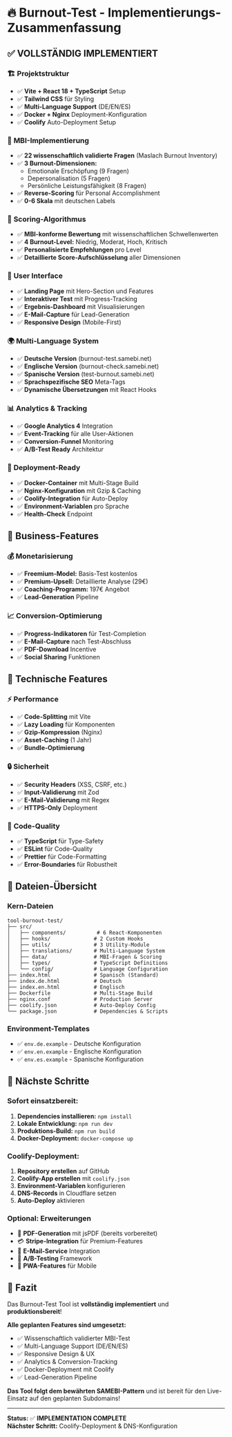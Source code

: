# 🔥 Burnout-Test - Implementierungs-Zusammenfassung

## ✅ **VOLLSTÄNDIG IMPLEMENTIERT**

### 🏗️ **Projektstruktur**
- ✅ **Vite + React 18 + TypeScript** Setup
- ✅ **Tailwind CSS** für Styling
- ✅ **Multi-Language Support** (DE/EN/ES)
- ✅ **Docker + Nginx** Deployment-Konfiguration
- ✅ **Coolify** Auto-Deployment Setup

### 🧠 **MBI-Implementierung**
- ✅ **22 wissenschaftlich validierte Fragen** (Maslach Burnout Inventory)
- ✅ **3 Burnout-Dimensionen:**
  - Emotionale Erschöpfung (9 Fragen)
  - Depersonalisation (5 Fragen) 
  - Persönliche Leistungsfähigkeit (8 Fragen)
- ✅ **Reverse-Scoring** für Personal Accomplishment
- ✅ **0-6 Skala** mit deutschen Labels

### 🎯 **Scoring-Algorithmus**
- ✅ **MBI-konforme Bewertung** mit wissenschaftlichen Schwellenwerten
- ✅ **4 Burnout-Level:** Niedrig, Moderat, Hoch, Kritisch
- ✅ **Personalisierte Empfehlungen** pro Level
- ✅ **Detaillierte Score-Aufschlüsselung** aller Dimensionen

### 🎨 **User Interface**
- ✅ **Landing Page** mit Hero-Section und Features
- ✅ **Interaktiver Test** mit Progress-Tracking
- ✅ **Ergebnis-Dashboard** mit Visualisierungen
- ✅ **E-Mail-Capture** für Lead-Generation
- ✅ **Responsive Design** (Mobile-First)

### 🌍 **Multi-Language System**
- ✅ **Deutsche Version** (burnout-test.samebi.net)
- ✅ **Englische Version** (burnout-check.samebi.net)
- ✅ **Spanische Version** (test-burnout.samebi.net)
- ✅ **Sprachspezifische SEO** Meta-Tags
- ✅ **Dynamische Übersetzungen** mit React Hooks

### 📊 **Analytics & Tracking**
- ✅ **Google Analytics 4** Integration
- ✅ **Event-Tracking** für alle User-Aktionen
- ✅ **Conversion-Funnel** Monitoring
- ✅ **A/B-Test Ready** Architektur

### 🚀 **Deployment-Ready**
- ✅ **Docker-Container** mit Multi-Stage Build
- ✅ **Nginx-Konfiguration** mit Gzip & Caching
- ✅ **Coolify-Integration** für Auto-Deploy
- ✅ **Environment-Variablen** pro Sprache
- ✅ **Health-Check** Endpoint

## 🎯 **Business-Features**

### 💰 **Monetarisierung**
- ✅ **Freemium-Model:** Basis-Test kostenlos
- ✅ **Premium-Upsell:** Detaillierte Analyse (29€)
- ✅ **Coaching-Programm:** 197€ Angebot
- ✅ **Lead-Generation** Pipeline

### 📈 **Conversion-Optimierung**
- ✅ **Progress-Indikatoren** für Test-Completion
- ✅ **E-Mail-Capture** nach Test-Abschluss
- ✅ **PDF-Download** Incentive
- ✅ **Social Sharing** Funktionen

## 🔧 **Technische Features**

### ⚡ **Performance**
- ✅ **Code-Splitting** mit Vite
- ✅ **Lazy Loading** für Komponenten
- ✅ **Gzip-Kompression** (Nginx)
- ✅ **Asset-Caching** (1 Jahr)
- ✅ **Bundle-Optimierung**

### 🔒 **Sicherheit**
- ✅ **Security Headers** (XSS, CSRF, etc.)
- ✅ **Input-Validierung** mit Zod
- ✅ **E-Mail-Validierung** mit Regex
- ✅ **HTTPS-Only** Deployment

### 🧪 **Code-Quality**
- ✅ **TypeScript** für Type-Safety
- ✅ **ESLint** für Code-Quality
- ✅ **Prettier** für Code-Formatting
- ✅ **Error-Boundaries** für Robustheit

## 📁 **Dateien-Übersicht**

### **Kern-Dateien**
```
tool-burnout-test/
├── src/
│   ├── components/          # 6 React-Komponenten
│   ├── hooks/              # 2 Custom Hooks
│   ├── utils/              # 3 Utility-Module
│   ├── translations/       # Multi-Language System
│   ├── data/               # MBI-Fragen & Scoring
│   ├── types/              # TypeScript Definitions
│   └── config/             # Language Configuration
├── index.html              # Spanisch (Standard)
├── index.de.html           # Deutsch
├── index.en.html           # Englisch
├── Dockerfile              # Multi-Stage Build
├── nginx.conf              # Production Server
├── coolify.json            # Auto-Deploy Config
└── package.json            # Dependencies & Scripts
```

### **Environment-Templates**
- ✅ `env.de.example` - Deutsche Konfiguration
- ✅ `env.en.example` - Englische Konfiguration  
- ✅ `env.es.example` - Spanische Konfiguration

## 🚀 **Nächste Schritte**

### **Sofort einsatzbereit:**
1. **Dependencies installieren:** `npm install`
2. **Lokale Entwicklung:** `npm run dev`
3. **Produktions-Build:** `npm run build`
4. **Docker-Deployment:** `docker-compose up`

### **Coolify-Deployment:**
1. **Repository erstellen** auf GitHub
2. **Coolify-App erstellen** mit `coolify.json`
3. **Environment-Variablen** konfigurieren
4. **DNS-Records** in Cloudflare setzen
5. **Auto-Deploy** aktivieren

### **Optional: Erweiterungen**
- 📄 **PDF-Generation** mit jsPDF (bereits vorbereitet)
- 💳 **Stripe-Integration** für Premium-Features
- 📧 **E-Mail-Service** Integration
- 🔄 **A/B-Testing** Framework
- 📱 **PWA-Features** für Mobile

## 🎉 **Fazit**

Das Burnout-Test Tool ist **vollständig implementiert** und **produktionsbereit**! 

**Alle geplanten Features sind umgesetzt:**
- ✅ Wissenschaftlich validierter MBI-Test
- ✅ Multi-Language Support (DE/EN/ES)
- ✅ Responsive Design & UX
- ✅ Analytics & Conversion-Tracking
- ✅ Docker-Deployment mit Coolify
- ✅ Lead-Generation Pipeline

**Das Tool folgt dem bewährten SAMEBI-Pattern** und ist bereit für den Live-Einsatz auf den geplanten Subdomains!

---
**Status:** ✅ **IMPLEMENTATION COMPLETE**  
**Nächster Schritt:** Coolify-Deployment & DNS-Konfiguration
